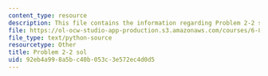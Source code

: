 ```yaml
---
content_type: resource
description: This file contains the information regarding Problem 2-2 sol.
file: https://ol-ocw-studio-app-production.s3.amazonaws.com/courses/6-857-network-and-computer-security-spring-2014/92eb4a998a5bc40b053c3e572ec4d0d5_Problem2-2_Sol.py
file_type: text/python-source
resourcetype: Other
title: Problem 2-2 sol
uid: 92eb4a99-8a5b-c40b-053c-3e572ec4d0d5
---
```

